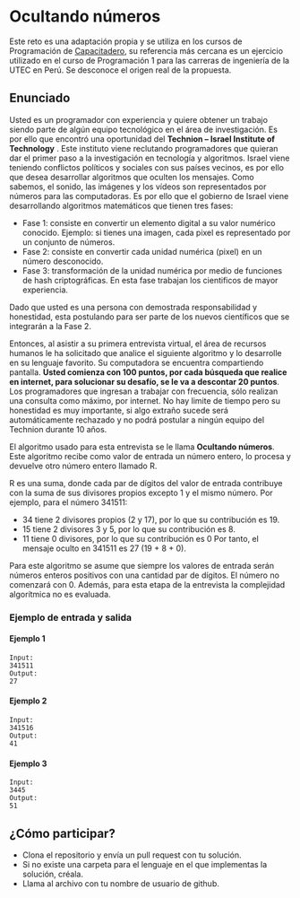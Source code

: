 ﻿# **Ocultando números**

Este reto es una adaptación propia y se utiliza en los cursos de Programación de [Capacitadero](https://www.facebook.com/capacitadero), su referencia más cercana es un ejercicio utilizado en el curso de Programación 1 para las carreras de ingeniería de la UTEC en Perú. Se desconoce el origen real de la propuesta. 

## Enunciado
Usted es un programador con experiencia y quiere obtener un trabajo siendo parte de algún equipo tecnológico en el área de investigación. Es por ello que encontró una oportunidad del **Technion – Israel Institute of Technology** . Este instituto viene reclutando programadores que quieran dar el primer paso a la investigación en tecnología y algoritmos. Israel viene teniendo conflictos políticos y sociales con sus países vecinos, es por ello que desea desarrollar algoritmos que oculten los mensajes. Como sabemos, el sonido, las imágenes y los vídeos son representados por números para las computadoras. Es por ello que el gobierno de Israel viene desarrollando algoritmos matemáticos que tienen tres fases:
- Fase 1: consiste en convertir un elemento digital a su valor numérico conocido. Ejemplo: si tienes una imagen, cada pixel es representado por un conjunto de números.
- Fase 2: consiste en convertir cada unidad numérica (pixel) en un número desconocido.
- Fase 3: transformación de la unidad numérica por medio de funciones de hash criptográficas. En esta fase trabajan los cientificos de mayor experiencia. 

Dado que usted es una persona con demostrada responsabilidad y honestidad, esta postulando para ser parte de los nuevos científicos que se integrarán a la Fase 2. 

Entonces, al asistir a su primera entrevista virtual, el área de recursos humanos le ha solicitado que analice el siguiente algoritmo y lo desarrolle en su lenguaje favorito. Su computadora se encuentra compartiendo pantalla. **Usted comienza con 100 puntos, por cada búsqueda que realice en internet, para solucionar su desafío, se le va a descontar 20 puntos**. Los programadores que ingresan a trabajar con frecuencia, sólo realizan una consulta como máximo, por internet. No hay limite de tiempo pero su honestidad es muy importante, si algo extraño sucede será automáticamente rechazado y no podrá postular a ningún equipo del Technion durante 10 años. 

El algoritmo usado para esta entrevista se le llama **Ocultando números**. Este algoritmo recibe como valor de entrada un número entero, lo procesa y devuelve otro número entero llamado R. 

R es una suma, donde cada par de dígitos del valor de entrada contribuye con la suma de sus divisores propios excepto 1 y el mismo número. 
Por ejemplo, para el número 341511:
- 34 tiene 2 divisores propios (2 y 17), por lo que su contribución es 19.
- 15 tiene 2 divisores 3 y 5, por lo que su contribución es 8.
- 11 tiene 0 divisores, por lo que su contribución es 0
Por tanto, el mensaje oculto en 341511 es 27 (19 + 8 + 0).

Para este algoritmo se asume que siempre los valores de entrada serán números enteros positivos con una cantidad par de dígitos. El número no comenzará con 0. Además, para esta etapa de la entrevista la complejidad algorítmica no es evaluada. 

### Ejemplo de entrada y salida

#### Ejemplo 1
```
Input: 
341511  
Output:
27
```

#### Ejemplo 2
```
Input:
341516
Output:
41
```

#### Ejemplo 3
```
Input:
3445
Output:
51
```

## ¿Cómo participar?

- Clona el repositorio y envía un pull request con tu solución.
- Si no existe una carpeta para el lenguaje en el que implementas la solución, créala.
- Llama al archivo con tu nombre de usuario de github.
